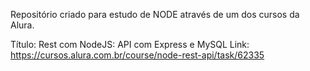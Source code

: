 Repositório criado para estudo de NODE através de um dos cursos da Alura.

Título: Rest com NodeJS: API com Express e MySQL
Link: https://cursos.alura.com.br/course/node-rest-api/task/62335